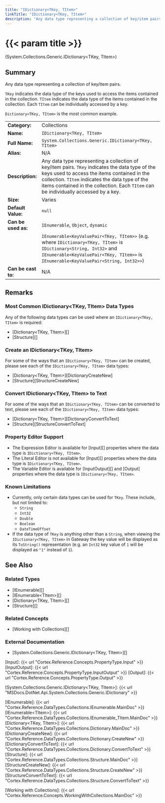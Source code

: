```yaml
---
title: "IDictionary<TKey, TItem>"
linkTitle: "IDictionary<TKey, TItem>"
description: "Any data type representing a collection of key/item pairs. `TKey` indicates the data type of the keys used to access the items contained in the collection. `TItem` indicates the data type of the items contained in the collection. Each `TItem` can be individually accessed by a key. `Dictionary<TKey, TItem>` is the most common example."
---
```


# {{< param title >}}

<p class="namespace">(System.Collections.Generic.IDictionary&lt;TKey, TItem&gt;)</p>

## Summary

Any data type representing a collection of key/item pairs.

`TKey` indicates the data type of the keys used to access the items contained in the collection. `TItem` indicates the data type of the items contained in the collection. Each `TItem` can be individually accessed by a key.

`Dictionary<TKey, TItem>` is the most common example.

| | |
|-|-|
| **Category:**          | Collections                                                   |
| **Name:**              | `IDictionary<TKey, TItem>`                                    |
| **Full Name:**         | `System.Collections.Generic.IDictionary<TKey, TItem>`         |
| **Alias:**             | N/A                                                           |
| **Description:**       | Any data type representing a collection of key/item pairs. `TKey` indicates the data type of the keys used to access the items contained in the collection. `TItem` indicates the data type of the items contained in the collection. Each `TItem` can be individually accessed by a key.                                                                                     |
| **Size:**              | Varies                                                        |
| **Default Value:**     | `null`                                                        |
| **Can be used as:**    | `IEnumerable`, `Object`, `dynamic`                            |
|                        | `IEnumerable<KeyValuePair<TKey, TItem>>` (e.g. where `IDictionary<TKey, TItem>` is `IDictionary<String, Int32>` and `IEnumerable<KeyValuePair<TKey, TItem>>` is `IEnumerable<KeyValuePair<String, Int32>>`) |
| **Can be cast to:**    | N/A |

## Remarks

### Most Common IDictionary&lt;TKey, TItem&gt; Data Types

Any of the following data types can be used where an `IDictionary<TKey, TItem>` is required:

* [Dictionary&lt;TKey, TItem&gt;][]
* [Structure][]

### Create an IDictionary&lt;TKey, TItem&gt;

For some of the ways that an `IDictionary<TKey, TItem>` can be created, please see each of the `IDictionary<TKey, TItem>` data types:

* [Dictionary&lt;TKey, TItem&gt;][DictionaryCreateNew]
* [Structure][StructureCreateNew]

### Convert IDictionary&lt;TKey, TItem&gt; to Text

For some of the ways that an `IDictionary<TKey, TItem>` can be converted to text, please see each of the `IDictionary<TKey, TItem>` data types:

* [Dictionary&lt;TKey, TItem&gt;][DictionaryConvertToText]
* [Structure][StructureConvertToText]

### Property Editor Support

* The Expression Editor is available for [Input][] properties where the data type is `IDictionary<TKey, TItem>`.
* The Literal Editor is not available for [Input][] properties where the data type is `IDictionary<TKey, TItem>`.
* The Variable Editor is available for [InputOutput][] and [Output] properties where the data type is `IDictionary<TKey, TItem>`.

### Known Limitations

* Currently, only certain data types can be used for `TKey`. These include, but not limited to:
  * `String`
  * `Int32`
  * `Double`
  * `Boolean`
  * `DateTimeOffset`
* If the data type of `TKey` is anything other than a `String`, when viewing the `IDictionary<TKey, TItem>` in Gateway the key value will be displayed as its `ToString()` representation (e.g. an `Int32` key value of `1` will be displayed as `"1"` instead of `1`).

## See Also

### Related Types

* [IEnumerable][]
* [IEnumerable&lt;TItem&gt;][]
* [Dictionary&lt;TKey, TItem&gt;][]
* [Structure][]

### Related Concepts

* [Working with Collections][]

### External Documentation

* [System.Collections.Generic.IDictionary&lt;TKey, TItem&gt;][]

[Input]: {{< url "Cortex.Reference.Concepts.PropertyType.Input" >}}
[InputOutput]: {{< url "Cortex.Reference.Concepts.PropertyType.InputOutput" >}}
[Output]: {{< url "Cortex.Reference.Concepts.PropertyType.Output" >}}

[System.Collections.Generic.IDictionary&lt;TKey, TItem&gt;]: {{< url "MSDocs.DotNet.Api.System.Collections.Generic.IDictionary" >}}

[IEnumerable]: {{< url "Cortex.Reference.DataTypes.Collections.IEnumerable.MainDoc" >}}
[IEnumerable&lt;TItem&gt;]: {{< url "Cortex.Reference.DataTypes.Collections.IEnumerable_TItem.MainDoc" >}}
[Dictionary&lt;TKey, TItem&gt;]: {{< url "Cortex.Reference.DataTypes.Collections.Dictionary.MainDoc" >}}
[DictionaryCreateNew]: {{< url "Cortex.Reference.DataTypes.Collections.Dictionary.CreateNew" >}}
[DictionaryConvertToText]: {{< url "Cortex.Reference.DataTypes.Collections.Dictionary.ConvertToText" >}}
[Structure]: {{< url "Cortex.Reference.DataTypes.Collections.Structure.MainDoc" >}}
[StructureCreateNew]: {{< url "Cortex.Reference.DataTypes.Collections.Structure.CreateNew" >}}
[StructureConvertToText]: {{< url "Cortex.Reference.DataTypes.Collections.Structure.ConvertToText" >}}

[Working with Collections]: {{< url "Cortex.Reference.Concepts.WorkingWithCollections.MainDoc" >}}
